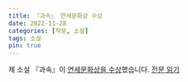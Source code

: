 ```yaml
---
title: 『과속』 연세문화상 수상
date: 2022-11-28
categories: [작문, 소설]
tags: 소설
pin: true
---
```

제 소설 『과속』이 [연세문화상을 수상](hhttps://chunchu.yonsei.ac.kr/news/articleView.html?idxno=29505)했습니다. [전문 읽기](http://chunchu.yonsei.ac.kr/news/articleView.html?idxno=29576)